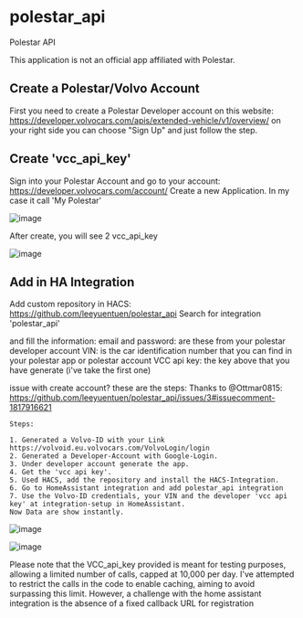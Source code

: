 # polestar_api
Polestar API

This application is not an official app affiliated with Polestar.


## Create a Polestar/Volvo Account
First you need to create a Polestar Developer account on this website: 
https://developer.volvocars.com/apis/extended-vehicle/v1/overview/
on your right side you can choose "Sign Up" and just follow the step.


## Create 'vcc_api_key'
Sign into your Polestar Account and go to your account:
https://developer.volvocars.com/account/
Create a new Application. In my case it call 'My Polestar'

![image](https://github.com/leeyuentuen/polestar_api/assets/1487966/1e4694fe-90ee-4915-b198-55d6b084dc50)

After create, you will see 2 vcc_api_key

![image](https://github.com/leeyuentuen/polestar_api/assets/1487966/b660dffb-096d-4a15-afaa-7213fff24359)


## Add in HA Integration
Add custom repository in HACS: https://github.com/leeyuentuen/polestar_api
Search for integration 'polestar_api'

and fill the information:
email and password: are these from your polestar developer account
VIN: is the car identification number that you can find in your polestar app or polestar account
VCC api key: the key above that you have generate (i've take the first one)

issue with create account? these are the steps: Thanks to @Ottmar0815: https://github.com/leeyuentuen/polestar_api/issues/3#issuecomment-1817916621
```
Steps:

1. Generated a Volvo-ID with your Link https://volvoid.eu.volvocars.com/VolvoLogin/login
2. Generated a Developer-Account with Google-Login.
3. Under developer account generate the app.
4. Get the 'vcc api key'.
5. Used HACS, add the repository and install the HACS-Integration.
6. Go to HomeAssistant integration and add polestar_api integration
7. Use the Volvo-ID credentials, your VIN and the developer 'vcc api key' at integration-setup in HomeAssistant.
Now Data are show instantly.
```




![image](https://github.com/leeyuentuen/polestar_api/assets/1487966/11d7586b-9d88-4b65-bd2b-0c5f66ff52fa)

![image](https://github.com/leeyuentuen/polestar_api/assets/1487966/a8ae1b78-912b-40b5-9498-2534b07f4200)


Please note that the VCC_api_key provided is meant for testing purposes, allowing a limited number of calls, capped at 10,000 per day. I've attempted to restrict the calls in the code to enable caching, aiming to avoid surpassing this limit. However, a challenge with the home assistant integration is the absence of a fixed callback URL for registration
